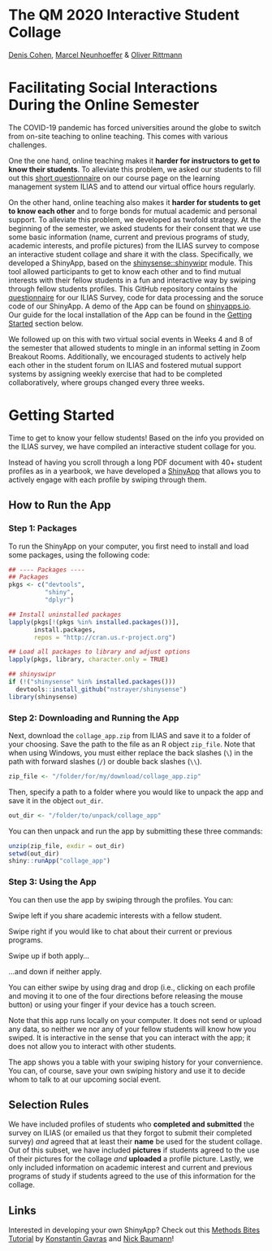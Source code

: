 The QM 2020 Interactive Student Collage
================

[Denis Cohen](https://twitter.com/denis_cohen), [Marcel
Neunhoeffer](https://twitter.com/mneunho) & [Oliver
Rittmann](https://www.sowi.uni-mannheim.de/gschwend/team/postdocs-and-doctoral-students/oliver-rittmann/)

# Facilitating Social Interactions During the Online Semester

The COVID-19 pandemic has forced universities around the globe to switch
from on-site teaching to online teaching. This comes with various
challenges.

One the one hand, online teaching makes it **harder for instructors to
get to know their students**. To alleviate this problem, we asked our
students to fill out this [short
questionnaire](https://github.com/denis-cohen/blob/main/QM%202020%20Survey.pdf)
on our course page on the learning management system ILIAS and to attend
our virtual office hours regularly.

On the other hand, online teaching also makes it **harder for students
to get to know each other** and to forge bonds for mutual academic and
personal support. To alleviate this problem, we developed as twofold
strategy. At the beginning of the semester, we asked students for their
consent that we use some basic information (name, current and previous
programs of study, academic interests, and profile pictures) from the
ILIAS survey to compose an interactive student collage and share it with
the class. Specifically, we developed a ShinyApp, based on the
[shinysense::shinywipr](https://github.com/nstrayer/shinysense) module.
This tool allowed participants to get to know each other and to find
mutual interests with their fellow students in a fun and interactive way
by swiping through fellow students profiles. This GitHub repository
contains the
[questionnaire](https://github.com/denis-cohen/blob/main/QM%202020%20Survey.pdf)
for our ILIAS Survey, code for data processing and the soruce code of
our ShinyApp. A demo of the App can be found on
[shinyapps.io](https://denis-cohen.shinyapps.io/qm2020-collage-app/).
Our guide for the local installation of the App can be found in the
[Getting Started](#getting-started) section below.

We followed up on this with two virtual social events in Weeks 4 and 8
of the semester that allowed students to mingle in an informal setting
in Zoom Breakout Rooms. Additionally, we encouraged students to actively
help each other in the student forum on ILIAS and fostered mutual
support systems by assigning weekly exercise that had to be completed
collaboratively, where groups changed every three weeks.

# Getting Started

Time to get to know your fellow students\! Based on the info you
provided on the ILIAS survey, we have compiled an interactive student
collage for you.

Instead of having you scroll through a long PDF document with 40+
student profiles as in a yearbook, we have developed a
[ShinyApp](https://www.shinyapps.io/) that allows you to actively engage
with each profile by swiping through them.

## How to Run the App

### Step 1: Packages

To run the ShinyApp on your computer, you first need to install and load
some packages, using the following code:

``` r
## ---- Packages ----
## Packages
pkgs <- c("devtools",
          "shiny",
          "dplyr")

## Install uninstalled packages
lapply(pkgs[!(pkgs %in% installed.packages())],
       install.packages,
       repos = "http://cran.us.r-project.org")

## Load all packages to library and adjust options
lapply(pkgs, library, character.only = TRUE)

## shinyswipr
if (!("shinysense" %in% installed.packages()))
  devtools::install_github("nstrayer/shinysense")
library(shinysense)
```

### Step 2: Downloading and Running the App

Next, download the `collage_app.zip` from ILIAS and save it to a folder
of your choosing. Save the path to the file as an R object `zip_file`.
Note that when using Windows, you must either replace the back slashes
(`\`) in the path with forward slashes (`/`) or double back slashes
(`\\`).

``` r
zip_file <- "/folder/for/my/download/collage_app.zip"
```

Then, specify a path to a folder where you would like to unpack the app
and save it in the object `out_dir`.

``` r
out_dir <- "/folder/to/unpack/collage_app"
```

You can then unpack and run the app by submitting these three commands:

``` r
unzip(zip_file, exdir = out_dir)
setwd(out_dir)
shiny::runApp("collage_app")
```

### Step 3: Using the App

You can then use the app by swiping through the profiles. You can:

<!--html_preserve--><i class="fa fa-hand-point-left"></i><!--/html_preserve-->
Swipe left if you share academic interests with a fellow student.

<!--html_preserve--><i class="fa fa-hand-point-right"></i><!--/html_preserve-->
Swipe right if you would like to chat about their current or previous
programs.

<!--html_preserve--><i class="fa fa-hand-point-up"></i><!--/html_preserve-->
Swipe up if both apply…

<!--html_preserve--><i class="fa fa-hand-point-down"></i><!--/html_preserve-->
…and down if neither apply.

You can either swipe by using drag and drop (i.e., clicking on each
profile and moving it to one of the four directions before releasing the
mouse button) or using your finger if your device has a touch screen.

Note that this app runs locally on your computer. It does not send or
upload any data, so neither we nor any of your fellow students will know
how you swiped. It is interactive in the sense that you can interact
with the app; it does not allow you to interact with other students.

The app shows you a table with your swiping history for your
convernience. You can, of course, save your own swiping history and use
it to decide whom to talk to at our upcoming social event.

## Selection Rules

We have included profiles of students who **completed and submitted**
the survey on ILIAS (or emailed us that they forgot to submit their
completed survey) *and* agreed that at least their **name** be used for
the student collage. Out of this subset, we have included **pictures**
if students agreed to the use of their pictures for the collage *and*
**uploaded** a profile picture. Lastly, we only included information on
academic interest and current and previous programs of study if students
agreed to the use of this information for the collage.

## Links

Interested in developing your own ShinyApp? Check out this [Methods
Bites
Tutorial](https://www.mzes.uni-mannheim.de/socialsciencedatalab/article/shiny-apps/)
by [Konstantin Gavras](https://twitter.com/kongavras) and [Nick
Baumann](https://twitter.com/Nick_Baumann97)\!
